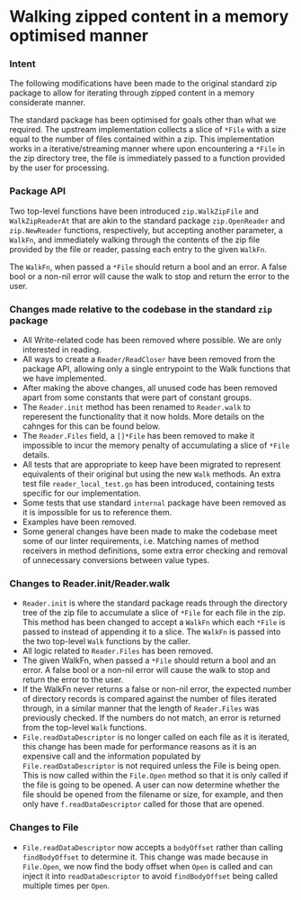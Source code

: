 # Walking zipped content in a memory optimised manner

### Intent
The following modifications have been made to the original standard zip package to allow for iterating through zipped content in a memory considerate manner.

The standard package has been optimised for goals other than what we required.
The upstream implementation collects a slice of `*File` with a size equal to the number of files contained within a zip.
This implementation works in a iterative/streaming manner where upon encountering a `*File` in the zip directory tree, the file is immediately passed to a function provided by the user for processing.

### Package API
Two top-level functions have been introduced `zip.WalkZipFile` and `WalkZipReaderAt` that are akin to the standard package `zip.OpenReader` and `zip.NewReader` functions, respectively, but accepting another parameter, a `WalkFn`, and immediately walking through the contents of the zip file provided by the file or reader, passing each entry to the given `WalkFn`.

The `WalkFn`, when passed a `*File` should return a bool and an error. A false bool or a non-nil error will cause the walk to stop and return the error to the user.

### Changes made relative to the codebase in the standard `zip` package
* All Write-related code has been removed where possible. We are only interested in reading.
* All ways to create a `Reader/ReadCloser` have been removed from the package API, allowing only a single entrypoint to the Walk functions that we have implemented.
* After making the above changes, all unused code has been removed apart from some constants that were part of constant groups.
* The `Reader.init` method has been renamed to `Reader.walk` to reperesent the functionality that it now holds. More details on the cahnges for this can be found below.
* The `Reader.Files` field, a `[]*File` has been removed to make it impossible to incur the memory penalty of accumulating a slice of `*File` details.
* All tests that are appropriate to keep have been migrated to represent equivalents of their original but using the new `Walk` methods. An extra test file `reader_local_test.go` has been introduced, containing tests specific for our implementation.
* Some tests that use standard `internal` package have been removed as it is impossible for us to reference them.
* Examples have been removed.
* Some general changes have been made to make the codebase meet some of our linter requirements, i.e. Matching names of method receivers in method definitions, some extra error checking and removal of unnecessary conversions between value types.

### Changes to Reader.init/Reader.walk
* `Reader.init` is where the standard package reads through the directory tree of the zip file to accumulate a slice of `*File` for each file in the zip. This method has been changed to accept a `WalkFn` which each `*File` is passed to instead of appending it to a slice. The `WalkFn` is passed into the two top-level `Walk` functions by the caller.
* All logic related to `Reader.Files` has been removed.
* The given WalkFn, when passed a `*File` should return a bool and an error. A false bool or a non-nil error will cause the walk to stop and return the error to the user.
* If the WalkFn never returns a false or non-nil error, the expected number of directory records is compared against the number of files iterated through, in a similar manner that the length of `Reader.Files` was previously checked. If the numbers do not match, an error is returned from the top-level `Walk` functions.
* `File.readDataDescriptor` is no longer called on each file as it is iterated, this change has been made for performance reasons as it is an expensive call and the information populated by `File.readDataDescriptor` is not required unless the File is being open. This is now called within the `File.Open` method so that it is only called if the file is going to be opened.
  A user can now determine whether the file should be opened from the filename or size, for example, and then only have `f.readDataDescriptor` called for those that are opened.

### Changes to File
* `File.readDataDescriptor` now accepts a `bodyOffset` rather than calling `findBodyOffset` to determine it. This change was made because in `File.Open`, we now find the body offset when `Open` is called and can inject it into `readDataDescriptor` to avoid `findBodyOffset` being called multiple times per `Open`.
